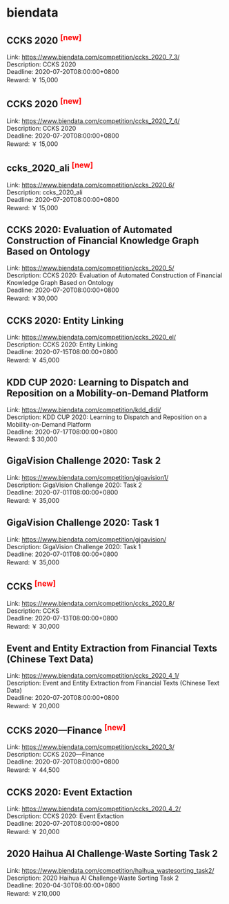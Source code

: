 # biendata



## CCKS 2020 <sup style="color:red">[new]<sup>  

Link: https://www.biendata.com/competition/ccks_2020_7_3/  
Description: CCKS 2020  
Deadline: 2020-07-20T08:00:00+0800  
Reward: ￥ 15,000  


## CCKS 2020 <sup style="color:red">[new]<sup>  

Link: https://www.biendata.com/competition/ccks_2020_7_4/  
Description: CCKS 2020  
Deadline: 2020-07-20T08:00:00+0800  
Reward: ￥ 15,000  


## ccks_2020_ali <sup style="color:red">[new]<sup>  

Link: https://www.biendata.com/competition/ccks_2020_6/  
Description: ccks_2020_ali  
Deadline: 2020-07-20T08:00:00+0800  
Reward: ￥ 15,000  


## CCKS 2020: Evaluation of Automated Construction of Financial Knowledge Graph Based on Ontology

Link: https://www.biendata.com/competition/ccks_2020_5/  
Description: CCKS 2020: Evaluation of Automated Construction of Financial Knowledge Graph Based on Ontology  
Deadline: 2020-07-20T08:00:00+0800  
Reward: ￥30,000  


## CCKS 2020: Entity Linking

Link: https://www.biendata.com/competition/ccks_2020_el/  
Description: CCKS 2020: Entity Linking  
Deadline: 2020-07-15T08:00:00+0800  
Reward: ￥ 45,000  


## KDD CUP 2020: Learning to Dispatch and Reposition on a Mobility-on-Demand Platform

Link: https://www.biendata.com/competition/kdd_didi/  
Description: KDD CUP 2020: Learning to Dispatch and Reposition on a Mobility-on-Demand Platform  
Deadline: 2020-07-17T08:00:00+0800  
Reward: $ 30,000  


## GigaVision Challenge 2020: Task 2

Link: https://www.biendata.com/competition/gigavision1/  
Description: GigaVision Challenge 2020: Task 2  
Deadline: 2020-07-01T08:00:00+0800  
Reward: ￥ 35,000  


## GigaVision Challenge 2020: Task 1

Link: https://www.biendata.com/competition/gigavision/  
Description: GigaVision Challenge 2020: Task 1  
Deadline: 2020-07-01T08:00:00+0800  
Reward: ￥ 35,000  


## CCKS <sup style="color:red">[new]<sup>  

Link: https://www.biendata.com/competition/ccks_2020_8/  
Description: CCKS  
Deadline: 2020-07-13T08:00:00+0800  
Reward: ￥ 30,000  


## Event and Entity Extraction from Financial Texts (Chinese Text Data)

Link: https://www.biendata.com/competition/ccks_2020_4_1/  
Description: Event and Entity Extraction from Financial Texts (Chinese Text Data)  
Deadline: 2020-07-20T08:00:00+0800  
Reward: ￥ 20,000  


## CCKS 2020—Finance <sup style="color:red">[new]<sup>  

Link: https://www.biendata.com/competition/ccks_2020_3/  
Description: CCKS 2020—Finance  
Deadline: 2020-07-20T08:00:00+0800  
Reward: ￥ 44,500  


## CCKS 2020: Event Extaction

Link: https://www.biendata.com/competition/ccks_2020_4_2/  
Description: CCKS 2020: Event Extaction  
Deadline: 2020-07-20T08:00:00+0800  
Reward: ￥ 20,000  


## 2020 Haihua AI Challenge·Waste Sorting Task 2

Link: https://www.biendata.com/competition/haihua_wastesorting_task2/  
Description: 2020 Haihua AI Challenge·Waste Sorting Task 2  
Deadline: 2020-04-30T08:00:00+0800  
Reward: ￥210,000  

